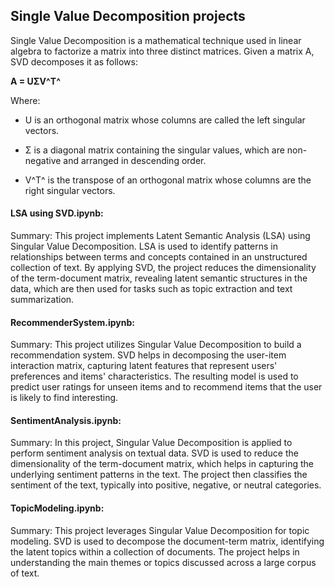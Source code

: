 
## Single Value Decomposition projects
Single Value Decomposition is a mathematical technique used in linear algebra to factorize a matrix into three distinct matrices. Given a matrix A, SVD decomposes it as follows:

**A = UΣV^Τ^**

Where: 

 - U is an orthogonal matrix whose columns are called the left singular vectors.

 - Σ is a diagonal matrix containing the singular values, which are non-negative and arranged in descending order.

 - V^T^ is the transpose of an orthogonal matrix whose columns are the right singular vectors.


#### LSA using SVD.ipynb:

Summary: This project implements Latent Semantic Analysis (LSA) using Singular Value Decomposition. LSA is used to identify patterns in relationships between terms and concepts contained in an unstructured collection of text. By applying SVD, the project reduces the dimensionality of the term-document matrix, revealing latent semantic structures in the data, which are then used for tasks such as topic extraction and text summarization.


#### RecommenderSystem.ipynb:

Summary: This project utilizes Singular Value Decomposition to build a recommendation system. SVD helps in decomposing the user-item interaction matrix, capturing latent features that represent users' preferences and items' characteristics. The resulting model is used to predict user ratings for unseen items and to recommend items that the user is likely to find interesting.

#### SentimentAnalysis.ipynb:

Summary: In this project, Singular Value Decomposition is applied to perform sentiment analysis on textual data. SVD is used to reduce the dimensionality of the term-document matrix, which helps in capturing the underlying sentiment patterns in the text. The project then classifies the sentiment of the text, typically into positive, negative, or neutral categories.

#### TopicModeling.ipynb:

Summary: This project leverages Singular Value Decomposition for topic modeling. SVD is used to decompose the document-term matrix, identifying the latent topics within a collection of documents. The project helps in understanding the main themes or topics discussed across a large corpus of text.
